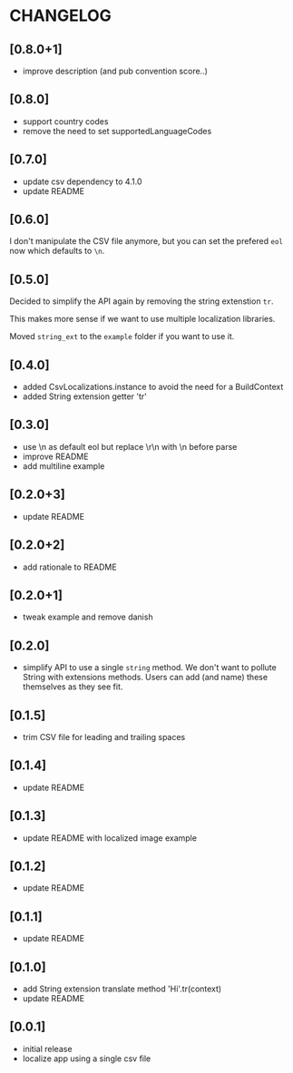 # CHANGELOG

## [0.8.0+1]
- improve description (and pub convention score..)

## [0.8.0]
- support country codes
- remove the need to set supportedLanguageCodes

## [0.7.0]
- update csv dependency to 4.1.0
- update README

## [0.6.0]
I don't manipulate the CSV file anymore, but you can set the prefered `eol` now
which defaults to `\n`.

## [0.5.0]
Decided to simplify the API again by removing the string extenstion `tr`.

This makes more sense if we want to use multiple localization libraries.

Moved `string_ext` to the `example` folder if you want to use it.

## [0.4.0]
- added CsvLocalizations.instance to avoid the need for a BuildContext
- added String extension getter 'tr'

## [0.3.0]
- use \n as default eol but replace \r\n with \n before parse
- improve README 
- add multiline example

## [0.2.0+3]

- update README

## [0.2.0+2]

- add rationale to README

## [0.2.0+1]

- tweak example and remove danish

## [0.2.0]

- simplify API to use a single `string` method. We don't want to pollute String with extensions
methods. Users can add (and name) these themselves as they see fit.

## [0.1.5]

- trim CSV file for leading and trailing spaces

## [0.1.4]

- update README

## [0.1.3]

- update README with localized image example

## [0.1.2]

- update README

## [0.1.1]

- update README

## [0.1.0]

- add String extension translate method 'Hi'.tr(context)
- update README

## [0.0.1]

- initial release
- localize app using a single csv file
